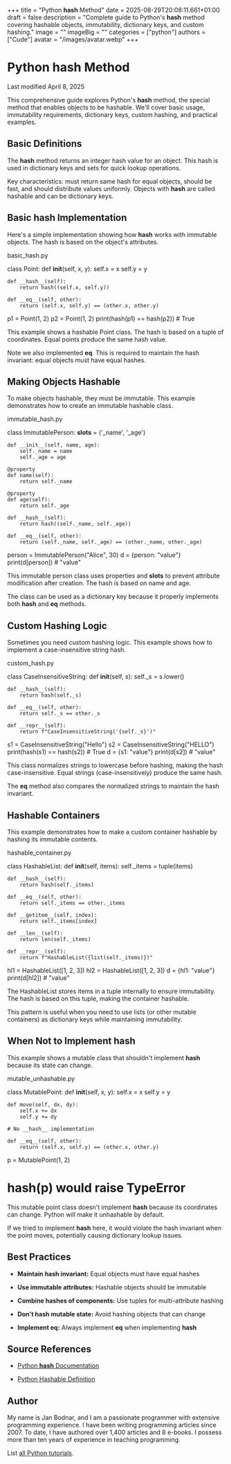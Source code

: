 +++
title = "Python __hash__ Method"
date = 2025-08-29T20:08:11.661+01:00
draft = false
description = "Complete guide to Python's __hash__ method covering hashable objects, immutability, dictionary keys, and custom hashing."
image = ""
imageBig = ""
categories = ["python"]
authors = ["Cude"]
avatar = "/images/avatar.webp"
+++

# Python __hash__ Method

Last modified April 8, 2025

This comprehensive guide explores Python's __hash__ method, the
special method that enables objects to be hashable. We'll cover basic usage,
immutability requirements, dictionary keys, custom hashing, and practical examples.

## Basic Definitions

The __hash__ method returns an integer hash value for an object.
This hash is used in dictionary keys and sets for quick lookup operations.

Key characteristics: must return same hash for equal objects, should be fast,
and should distribute values uniformly. Objects with __hash__ are
called hashable and can be dictionary keys.

## Basic __hash__ Implementation

Here's a simple implementation showing how __hash__ works with
immutable objects. The hash is based on the object's attributes.

basic_hash.py
  

class Point:
    def __init__(self, x, y):
        self.x = x
        self.y = y
    
    def __hash__(self):
        return hash((self.x, self.y))
    
    def __eq__(self, other):
        return (self.x, self.y) == (other.x, other.y)

p1 = Point(1, 2)
p2 = Point(1, 2)
print(hash(p1) == hash(p2))  # True

This example shows a hashable Point class. The hash is based on a tuple of
coordinates. Equal points produce the same hash value.

Note we also implemented __eq__. This is required to maintain the
hash invariant: equal objects must have equal hashes.

## Making Objects Hashable

To make objects hashable, they must be immutable. This example demonstrates
how to create an immutable hashable class.

immutable_hash.py
  

class ImmutablePerson:
    __slots__ = ('_name', '_age')
    
    def __init__(self, name, age):
        self._name = name
        self._age = age
    
    @property
    def name(self):
        return self._name
    
    @property
    def age(self):
        return self._age
    
    def __hash__(self):
        return hash((self._name, self._age))
    
    def __eq__(self, other):
        return (self._name, self._age) == (other._name, other._age)

person = ImmutablePerson("Alice", 30)
d = {person: "value"}
print(d[person])  # "value"

This immutable person class uses properties and __slots__ to
prevent attribute modification after creation. The hash is based on name and age.

The class can be used as a dictionary key because it properly implements both
__hash__ and __eq__ methods.

## Custom Hashing Logic

Sometimes you need custom hashing logic. This example shows how to implement
a case-insensitive string hash.

custom_hash.py
  

class CaseInsensitiveString:
    def __init__(self, s):
        self._s = s.lower()
    
    def __hash__(self):
        return hash(self._s)
    
    def __eq__(self, other):
        return self._s == other._s
    
    def __repr__(self):
        return f"CaseInsensitiveString('{self._s}')"

s1 = CaseInsensitiveString("Hello")
s2 = CaseInsensitiveString("HELLO")
print(hash(s1) == hash(s2))  # True
d = {s1: "value"}
print(d[s2])  # "value"

This class normalizes strings to lowercase before hashing, making the hash
case-insensitive. Equal strings (case-insensitively) produce the same hash.

The __eq__ method also compares the normalized strings to maintain
the hash invariant.

## Hashable Containers

This example demonstrates how to make a custom container hashable by hashing
its immutable contents.

hashable_container.py
  

class HashableList:
    def __init__(self, items):
        self._items = tuple(items)
    
    def __hash__(self):
        return hash(self._items)
    
    def __eq__(self, other):
        return self._items == other._items
    
    def __getitem__(self, index):
        return self._items[index]
    
    def __len__(self):
        return len(self._items)
    
    def __repr__(self):
        return f"HashableList({list(self._items)})"

hl1 = HashableList([1, 2, 3])
hl2 = HashableList([1, 2, 3])
d = {hl1: "value"}
print(d[hl2])  # "value"

The HashableList stores items in a tuple internally to ensure immutability.
The hash is based on this tuple, making the container hashable.

This pattern is useful when you need to use lists (or other mutable containers)
as dictionary keys while maintaining immutability.

## When Not to Implement __hash__

This example shows a mutable class that shouldn't implement __hash__
because its state can change.

mutable_unhashable.py
  

class MutablePoint:
    def __init__(self, x, y):
        self.x = x
        self.y = y
    
    def move(self, dx, dy):
        self.x += dx
        self.y += dy
    
    # No __hash__ implementation
    
    def __eq__(self, other):
        return (self.x, self.y) == (other.x, other.y)

p = MutablePoint(1, 2)
# hash(p) would raise TypeError

This mutable point class doesn't implement __hash__ because its
coordinates can change. Python will make it unhashable by default.

If we tried to implement __hash__ here, it would violate the hash
invariant when the point moves, potentially causing dictionary lookup issues.

## Best Practices

- **Maintain hash invariant:** Equal objects must have equal hashes

- **Use immutable attributes:** Hashable objects should be immutable

- **Combine hashes of components:** Use tuples for multi-attribute hashing

- **Don't hash mutable state:** Avoid hashing objects that can change

- **Implement __eq__:** Always implement __eq__ when implementing __hash__

## Source References

- [Python __hash__ Documentation](https://docs.python.org/3/reference/datamodel.html#object.__hash__)

- [Python Hashable Definition](https://docs.python.org/3/glossary.html#term-hashable)

## Author

My name is Jan Bodnar, and I am a passionate programmer with extensive
programming experience. I have been writing programming articles since 2007.
To date, I have authored over 1,400 articles and 8 e-books. I possess more
than ten years of experience in teaching programming.

List [all Python tutorials](/python/).